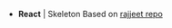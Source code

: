 
- **React** | Skeleton
Based on [rajjeet repo](https://github.com/rajjeet/react-quick-start/tree/master)